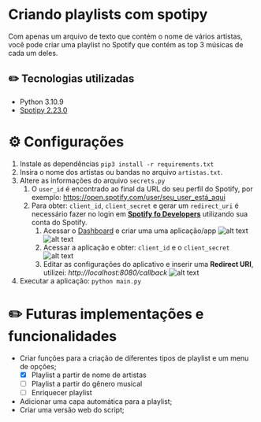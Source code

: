 # Criando playlists com spotipy

Com apenas um arquivo de texto que contém o nome de vários artistas, você pode criar uma playlist no Spotify que contém as top 3 músicas de cada um deles. 

## ✏️ Tecnologias utilizadas
* Python 3.10.9
* [Spotipy 2.23.0](https://spotipy.readthedocs.io/en/2.22.1/)

# ⚙️ Configurações
1. Instale as dependências `pip3 install -r requirements.txt`
2. Insira o nome dos artistas ou bandas no arquivo `artistas.txt`.
3. Altere as informações do arquivo ```secrets.py```
   1. O `user_id` é encontrado ao final da URL do seu perfil do Spotify, por exemplo: https://open.spotify.com/user/seu_user_está_aqui
   2. Para obter: `client_id`, `client_secret` e gerar um `redirect_uri` é necessário fazer no login em [**Spotify fo Developers**](https://developer.spotify.com/dashboard/login) utilizando sua conta do Spotify.
      1. Acessar o [Dashboard](https://developer.spotify.com/dashboard/applications) e criar uma uma aplicação/app 
         ![alt text](https://1.bp.blogspot.com/-2HyMxEQCMbg/YXwgSOWDLTI/AAAAAAAALcE/_9RoB0mnI0okZEWDrZyAREJJQ0lCi-Q_wCLcBGAsYHQ/s1347/Screenshot%2B2021-10-29%2Bat%2B13-12-09%2BMy%2BDashboard%2BSpotify%2Bfor%2BDevelopers.png)
         ![alt text](https://1.bp.blogspot.com/-omkrJ5ZkoAs/YXwgSHc3YlI/AAAAAAAALcI/8xudZoz3OTg7rdAdLpn6WVilUFCmYa8zwCLcBGAsYHQ/s793/Screenshot%2B2021-10-29%2Bat%2B13-13-44%2BMy%2BDashboard%2BSpotify%2Bfor%2BDevelopers.png)
      2. Acessar a aplicação e obter: `client_id` e o `client_secret`
         ![alt text](https://lh3.googleusercontent.com/-0upB7IdnhYw/YXwhwEuEoHI/AAAAAAAALcc/IN_dUfmvMJMZF9qjvobg_Unhbj_wCzfsACLcBGAsYHQ/pixelado_oficial.png)
      3. Editar as configurações do aplicativo e inserir uma **Redirect URI**, utilizei: *http://localhost:8080/callback*
         ![alt text](https://1.bp.blogspot.com/-QXHsGCKShOY/YXwgSNn6pqI/AAAAAAAALcQ/Of98UbeUnO0lcXQNowwCG4AJbufsXef6wCLcBGAsYHQ/s549/Screenshot%2B2021-10-29%2Bat%2B13-15-41%2BMy%2BDashboard%2BSpotify%2Bfor%2BDevelopers.png)
4. Executar a aplicação: `python main.py`

# ✏️ Futuras implementações e funcionalidades
- Criar funções para a criação de diferentes tipos de playlist e um menu de opções;
   - [x] Playlist a partir de nome de artistas
   - [ ] Playlist a partir do gênero musical
   - [ ] Enriquecer playlist
- Adicionar uma capa automática para a playlist;
- Criar uma versão web do script;
